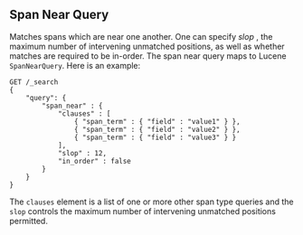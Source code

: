 ## Span Near Query

Matches spans which are near one another. One can specify _slop_ , the maximum number of intervening unmatched positions, as well as whether matches are required to be in-order. The span near query maps to Lucene `SpanNearQuery`. Here is an example:
    
    
    GET /_search
    {
        "query": {
            "span_near" : {
                "clauses" : [
                    { "span_term" : { "field" : "value1" } },
                    { "span_term" : { "field" : "value2" } },
                    { "span_term" : { "field" : "value3" } }
                ],
                "slop" : 12,
                "in_order" : false
            }
        }
    }

The `clauses` element is a list of one or more other span type queries and the `slop` controls the maximum number of intervening unmatched positions permitted.
